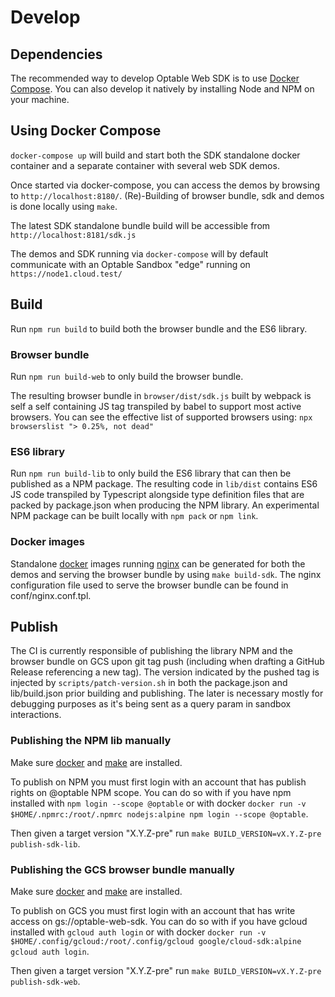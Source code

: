 # Develop

## Dependencies

The recommended way to develop Optable Web SDK is to use [Docker Compose](https://docs.docker.com/compose/install/).
You can also develop it natively by installing Node and NPM on your machine.

## Using Docker Compose

`docker-compose up` will build and start both the SDK standalone docker container and a separate container with several web SDK demos.

Once started via docker-compose, you can access the demos by browsing to `http://localhost:8180/`.
(Re)-Building of browser bundle, sdk and demos is done locally using `make`.

The latest SDK standalone bundle build will be accessible from `http://localhost:8181/sdk.js`

The demos and SDK running via `docker-compose` will by default communicate with an Optable Sandbox "edge" running on `https://node1.cloud.test/`

## Build

Run `npm run build` to build both the browser bundle and the ES6 library.

### Browser bundle

Run `npm run build-web` to only build the browser bundle.

The resulting browser bundle in `browser/dist/sdk.js` built by webpack is self a self containing JS tag transpiled by babel to support most active browsers.
You can see the effective list of supported browsers using: `npx browserslist "> 0.25%, not dead"`

### ES6 library

Run `npm run build-lib` to only build the ES6 library that can then be published as a NPM package.
The resulting code in `lib/dist` contains ES6 JS code transpiled by Typescript alongside type definition files that are packed by package.json when producing the NPM library.
An experimental NPM package can be built locally with `npm pack` or `npm link`.

### Docker images

Standalone [docker](https://www.docker.com/) images running [nginx](https://www.nginx.com/) can be generated for both the demos and serving the browser bundle by
using `make build-sdk`.
The nginx configuration file used to serve the browser bundle can be found in conf/nginx.conf.tpl.

## Publish

The CI is currently responsible of publishing the library NPM and the browser bundle on GCS upon git tag push (including when drafting a GitHub Release referencing a new tag).
The version indicated by the pushed tag is injected by `scripts/patch-version.sh` in both the package.json and lib/build.json prior building and publishing.
The later is necessary mostly for debugging purposes as it's being sent as a query param in sandbox interactions.

### Publishing the NPM lib manually

Make sure [docker](https://www.docker.com/) and [make](https://linux.die.net/man/1/make) are installed.

To publish on NPM you must first login with an account that has publish rights on @optable NPM scope.
You can do so with if you have npm installed with `npm login --scope @optable`
or with docker `docker run -v $HOME/.npmrc:/root/.npmrc nodejs:alpine npm login --scope @optable`.

Then given a target version "X.Y.Z-pre" run `make BUILD_VERSION=vX.Y.Z-pre publish-sdk-lib`.

### Publishing the GCS browser bundle manually

Make sure [docker](https://www.docker.com/) and [make](https://linux.die.net/man/1/make) are installed.

To publish on GCS you must first login with an account that has write access on gs://optable-web-sdk.
You can do so with if you have gcloud installed with `gcloud auth login`
or with docker `docker run -v $HOME/.config/gcloud:/root/.config/gcloud google/cloud-sdk:alpine gcloud auth login`.

Then given a target version "X.Y.Z-pre" run `make BUILD_VERSION=vX.Y.Z-pre publish-sdk-web`.

